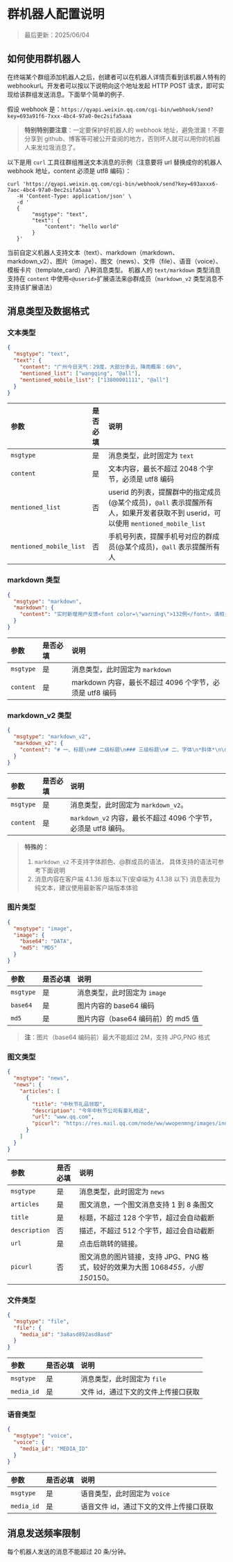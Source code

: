 # 群机器人配置说明

> 最后更新：2025/06/04

## 如何使用群机器人

在终端某个群组添加机器人之后，创建者可以在机器人详情页看到该机器人特有的 webhookurl。开发者可以按以下说明向这个地址发起 HTTP POST 请求，即可实现给该群组发送消息。下面举个简单的例子.

假设 webhook 是：`https://qyapi.weixin.qq.com/cgi-bin/webhook/send?key=693a91f6-7xxx-4bc4-97a0-0ec2sifa5aaa`

> **特别特别要注意**：一定要保护好机器人的 webhook 地址，避免泄漏！不要分享到 github、博客等可被公开查阅的地方，否则坏人就可以用你的机器人来发垃圾消息了。

以下是用 `curl` 工具往群组推送文本消息的示例（注意要将 url 替换成你的机器人 webhook 地址，content 必须是 utf8 编码）：

```shell
curl 'https://qyapi.weixin.qq.com/cgi-bin/webhook/send?key=693axxx6-7aoc-4bc4-97a0-0ec2sifa5aaa' \
   -H 'Content-Type: application/json' \
   -d '
   {
        "msgtype": "text",
        "text": {
            "content": "hello world"
        }
   }'
```

当前自定义机器人支持文本（text）、markdown（markdown、markdown_v2）、图片（image）、图文（news）、文件（file）、语音（voice）、模板卡片（template_card）八种消息类型。
机器人的 `text/markdown` 类型消息支持在 `content` 中使用`<@userid>`扩展语法来@群成员（`markdown_v2` 类型消息不支持该扩展语法）

## 消息类型及数据格式

### 文本类型

```json
{
  "msgtype": "text",
  "text": {
    "content": "广州今日天气：29度，大部分多云，降雨概率：60%",
    "mentioned_list": ["wangqing", "@all"],
    "mentioned_mobile_list": ["13800001111", "@all"]
  }
}
```

| 参数                    | 是否必填 | 说明                                                                                                                             |
| :---------------------- | :------- | :------------------------------------------------------------------------------------------------------------------------------- |
| `msgtype`               | 是       | 消息类型，此时固定为 `text`                                                                                                      |
| `content`               | 是       | 文本内容，最长不超过 2048 个字节，必须是 utf8 编码                                                                               |
| `mentioned_list`        | 否       | userid 的列表，提醒群中的指定成员(@某个成员)，`@all` 表示提醒所有人，如果开发者获取不到 userid，可以使用 `mentioned_mobile_list` |
| `mentioned_mobile_list` | 否       | 手机号列表，提醒手机号对应的群成员(@某个成员)，`@all` 表示提醒所有人                                                             |

### markdown 类型

```json
{
  "msgtype": "markdown",
  "markdown": {
    "content": "实时新增用户反馈<font color=\"warning\">132例</font>，请相关同事注意。\n>类型:<font color=\"comment\">用户反馈</font>\n>普通用户反馈:<font color=\"comment\">117例</font>\n>VIP用户反馈:<font color=\"comment\">15例</font>"
  }
}
```

| 参数      | 是否必填 | 说明                                                    |
| :-------- | :------- | :------------------------------------------------------ |
| `msgtype` | 是       | 消息类型，此时固定为 `markdown`                         |
| `content` | 是       | markdown 内容，最长不超过 4096 个字节，必须是 utf8 编码 |

### markdown_v2 类型

````json
{
  "msgtype": "markdown_v2",
  "markdown_v2": {
    "content": "# 一、标题\n## 二级标题\n### 三级标题\n# 二、字体\n*斜体*\n\n**加粗**\n# 三、列表 \n- 无序列表 1 \n- 无序列表 2\n  - 无序列表 2.1\n  - 无序列表 2.2\n1. 有序列表 1\n2. 有序列表 2\n# 四、引用\n> 一级引用\n>>二级引用\n>>>三级引用\n# 五、链接\n[这是一个链接](https:work.weixin.qq.com/api/doc)\n![](https://res.mail.qq.com/node/ww/wwopenmng/images/independent/doc/test_pic_msg1.png)\n# 六、分割线\n\n---\n# 七、代码\n`这是行内代码`\n```\n这是独立代码块\n```\n\n# 八、表格\n| 姓名 | 文化衫尺寸 | 收货地址 |\n| :----- | :----: | -------: |\n| 张三 | S | 广州 |\n| 李四 | L | 深圳 |\n"
  }
}
````

| 参数      | 是否必填 | 说明                                                           |
| :-------- | :------- | :------------------------------------------------------------- |
| `msgtype` | 是       | 消息类型，此时固定为 `markdown_v2`。                           |
| `content` | 是       | `markdown_v2` 内容，最长不超过 4096 个字节，必须是 utf8 编码。 |

> **特殊的：**
>
> 1. `markdown_v2` 不支持字体颜色、@群成员的语法， 具体支持的语法可参考下面说明
> 2. 消息内容在客户端 4.1.36 版本以下(安卓端为 4.1.38 以下) 消息表现为纯文本，建议使用最新客户端版本体验

### 图片类型

```json
{
  "msgtype": "image",
  "image": {
    "base64": "DATA",
    "md5": "MD5"
  }
}
```

| 参数      | 是否必填 | 说明                               |
| :-------- | :------- | :--------------------------------- |
| `msgtype` | 是       | 消息类型，此时固定为 `image`       |
| `base64`  | 是       | 图片内容的 base64 编码             |
| `md5`     | 是       | 图片内容（base64 编码前）的 md5 值 |

> **注**：图片（base64 编码前）最大不能超过 2M，支持 JPG,PNG 格式

### 图文类型

```json
{
  "msgtype": "news",
  "news": {
    "articles": [
      {
        "title": "中秋节礼品领取",
        "description": "今年中秋节公司有豪礼相送",
        "url": "www.qq.com",
        "picurl": "https://res.mail.qq.com/node/ww/wwopenmng/images/independent/doc/test_pic_msg1.png"
      }
    ]
  }
}
```

| 参数          | 是否必填 | 说明                                                                              |
| :------------ | :------- | :-------------------------------------------------------------------------------- |
| `msgtype`     | 是       | 消息类型，此时固定为 `news`                                                       |
| `articles`    | 是       | 图文消息，一个图文消息支持 1 到 8 条图文                                          |
| `title`       | 是       | 标题，不超过 128 个字节，超过会自动截断                                           |
| `description` | 否       | 描述，不超过 512 个字节，超过会自动截断                                           |
| `url`         | 是       | 点击后跳转的链接。                                                                |
| `picurl`      | 否       | 图文消息的图片链接，支持 JPG、PNG 格式，较好的效果为大图 1068*455，小图 150*150。 |

### 文件类型

```json
{
  "msgtype": "file",
  "file": {
    "media_id": "3a8asd892asd8asd"
  }
}
```

| 参数       | 是否必填 | 说明                                |
| :--------- | :------- | :---------------------------------- |
| `msgtype`  | 是       | 消息类型，此时固定为 `file`         |
| `media_id` | 是       | 文件 id，通过下文的文件上传接口获取 |

### 语音类型

```json
{
  "msgtype": "voice",
  "voice": {
    "media_id": "MEDIA_ID"
  }
}
```

| 参数       | 是否必填 | 说明                                    |
| :--------- | :------- | :-------------------------------------- |
| `msgtype`  | 是       | 语音类型，此时固定为 `voice`            |
| `media_id` | 是       | 语音文件 id，通过下文的文件上传接口获取 |

## 消息发送频率限制

每个机器人发送的消息不能超过 20 条/分钟。
